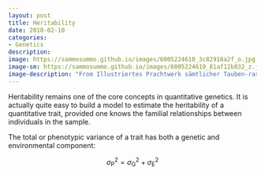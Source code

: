 ```yaml
---
layout: post
title: Heritability
date: 2018-02-10
categories:
- Genetics
description:
image: https://sammosummo.github.io/images/6005224610_3c82918a2f_o.jpg
image-sm: https://sammosummo.github.io/images/6005224610_81af12b832_z.jpg
image-description: "From Illustriertes Prachtwerk sämtlicher Tauben-rassen (ca. 1906) by E. Schachtzabel"
---
```


Heritability remains one of the core concepts in quantitative genetics. It is actually quite easy to build a model to estimate the heritability of a quantitative trait, provided one knows the familial relationships between individuals in the sample.

The total or phenotypic variance of a trait has both a genetic and environmental component:

$$
\sigma^2_\textrm{P} = \sigma^2_\textrm{G} + \sigma^2_\textrm{E}
$$
